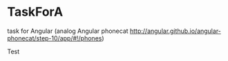 # TaskForA
task for Angular (analog Angular phonecat http://angular.github.io/angular-phonecat/step-10/app/#!/phones)

Test